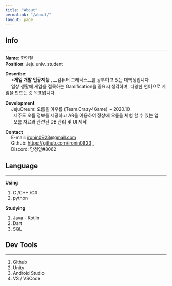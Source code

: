 ```yaml
---
title: "About"
permalink: "/about/"
layout: page
---
```


## Info
---

__Name__: 한인철  
__Position__: Jeju univ. student  

__Describe__:  
&emsp; <__게임 개발__  __인공지능__ , __컴퓨터 그래픽스__를 공부하고 있는 대학생입니다.  
&emsp; 일상 생활에 게임을 접목하는 Gamification을 중요시 생각하며, 다양한 언어으로 게임을 만드는 것 목표압니다.  

__Development__  
&emsp; JejuOreum: 오름을 아우름 (Team.Crazy4Game) ~ 2020.10  
&emsp; &nbsp; 제주도 오름 정보를 제공하고 AR을 이용하여 정상에 오름을 체험 할 수 있는 앱  
&emsp; &nbsp; 오름 자료와 관련된 DB 관리 및 UI 제작  

__Contact__  
&emsp; E-mail: [ironin0923@gmail.com]  
&emsp; Github: https://github.com/ironin0923 [.]  
&emsp; Discord: 담청잎#8062

## Language
---

__Using__  
1. C /C++ /C#
2. python

__Studying__
1. Java - Kotlin
2. Dart
3. SQL

## Dev Tools
---

1. Github
2. Unity
3. Android Studio
4. VS / VSCode

[ironin0923@gmail.com]: (mailto:ironin0923@gmail.com)
[.]: https://github.com/InZury

